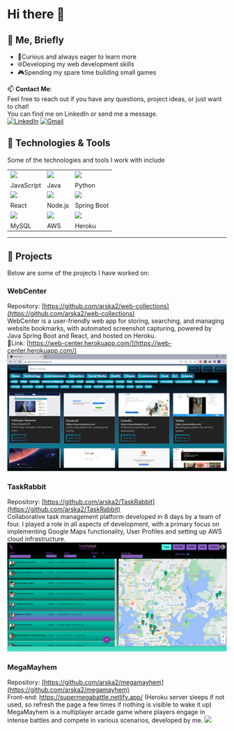 # Hi there 👋

## 🥜 Me, Briefly
- 🚀Curious and always eager to learn more
- 🌐Developing my web development skills
- 🎮Spending my spare time building small games

📫 **Contact Me**:  
Feel free to reach out if you have any questions, project ideas, or just want to chat!  
You can find me on LinkedIn or send me a message.   
[![LinkedIn](https://img.shields.io/badge/LinkedIn-blue?style=flat-square&logo=linkedin&labelColor=blue)](https://www.linkedin.com/in/aarni-seppanen/)
[![Gmail](https://img.shields.io/badge/Gmail-red?style=flat-square&logo=gmail&labelColor=white)](mailto:aarni.seppanen@gmail.com)




## 🔧 Technologies & Tools

<p>Some of the technologies and tools I work with include </p>


<table>
<tbody>
  <tr>
    <td><img src="https://img.icons8.com/color/48/000000/javascript--v1.png" height="50px"></td>
     <td><img src="https://img.icons8.com/color/48/000000/java-coffee-cup-logo--v1.png" height="50px"></td>
     <td><img src="https://img.icons8.com/color/48/000000/python.png" height="50px"></td>
  </tr>
  <tr>
    <td>JavaScript</td>
    <td>Java</td>
    <td>Python</td>
  </tr>
  
  <tr>
    <td><img src="https://img.icons8.com/color/48/000000/react-native.png" height="50px"></td>
     <td><img src="https://nodejs.org/static/images/logo-hexagon-card.png" height="50px"></td>
     <td><img src="https://spring.io/img/spring.svg" height="50px"></td>
  </tr>
  <tr>
    <td>React</td>
    <td>Node.js</td>
    <td>Spring Boot</td>
  </tr>
  
  <tr>
    <td><img src="https://img.icons8.com/color/48/000000/mysql-logo.png" height="50px"></td>
     <td><img src="https://img.icons8.com/color/48/000000/amazon-web-services.png" height="50px"></td>
     <td><img src="https://img.icons8.com/color/48/000000/heroku.png" height="50px"></td>
  </tr>
  <tr>
    <td>MySQL</td>
    <td>AWS</td>
    <td>Heroku</td>
  </tr>
</tbody>
</table>

---

## 🌟 Projects

Below are some of the projects I have worked on:

### WebCenter  
Repository: [https://github.com/arska2/web-collections](https://github.com/arska2/web-collections)  
WebCenter is a user-friendly web app for storing, searching, and managing website bookmarks, with automated screenshot capturing, powered by Java Spring Boot and React, and hosted on Heroku.  
🔗Link: [https://web-center.herokuapp.com/](https://web-center.herokuapp.com/)  
<img src="https://github.com/arska2/web-collections/blob/main/webcenter_screenshot1.png" width="800"/>
 
### TaskRabbit  
Repository: [https://github.com/arska2/TaskRabbit](https://github.com/arska2/TaskRabbit)  
Collaborative task management platform developed in 8 days by a team of four. I played a role in all aspects of development, with a primary focus on implementing Google Maps functionality, User Profiles and setting up AWS cloud infrastructure.
<img src="https://github.com/arska2/TaskRabbit/blob/main/images/taskrabbit_home.png" width="800"/>

### MegaMayhem
Repository: [https://github.com/arska2/megamayhem](https://github.com/arska2/megamayhem)  
Front-end: https://supermegabattle.netlify.app/ (Heroku server sleeps if not used, so refresh the page a few times if nothing is visible to wake it up)  
MegaMayhem is a multiplayer arcade game where players engage in intense battles and compete in various scenarios, developed by me.
<img src="https://github.com/arska2/megamayhem/blob/main/frontend/screenshot3.png" width="800"/>


